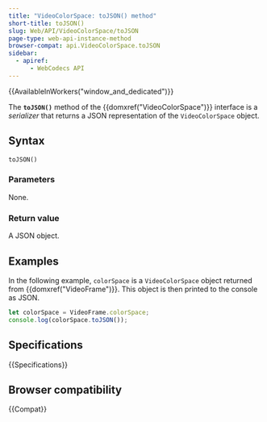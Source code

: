```yaml
---
title: "VideoColorSpace: toJSON() method"
short-title: toJSON()
slug: Web/API/VideoColorSpace/toJSON
page-type: web-api-instance-method
browser-compat: api.VideoColorSpace.toJSON
sidebar:
  - apiref:
      - WebCodecs API
---
```


{{AvailableInWorkers("window_and_dedicated")}}

The **`toJSON()`** method of the {{domxref("VideoColorSpace")}} interface is a _serializer_ that returns a JSON representation of the `VideoColorSpace` object.

## Syntax

```js-nolint
toJSON()
```

### Parameters

None.

### Return value

A JSON object.

## Examples

In the following example, `colorSpace` is a `VideoColorSpace` object returned from {{domxref("VideoFrame")}}. This object is then printed to the console as JSON.

```js
let colorSpace = VideoFrame.colorSpace;
console.log(colorSpace.toJSON());
```

## Specifications

{{Specifications}}

## Browser compatibility

{{Compat}}
